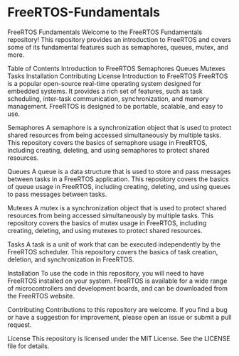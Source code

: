 # FreeRTOS-Fundamentals
FreeRTOS Fundamentals
Welcome to the FreeRTOS Fundamentals repository! This repository provides an introduction to FreeRTOS and covers some of its fundamental features such as semaphores, queues, mutex, and more.

Table of Contents
Introduction to FreeRTOS
Semaphores
Queues
Mutexes
Tasks
Installation
Contributing
License
Introduction to FreeRTOS
FreeRTOS is a popular open-source real-time operating system designed for embedded systems. It provides a rich set of features, such as task scheduling, inter-task communication, synchronization, and memory management. FreeRTOS is designed to be portable, scalable, and easy to use.

Semaphores
A semaphore is a synchronization object that is used to protect shared resources from being accessed simultaneously by multiple tasks. This repository covers the basics of semaphore usage in FreeRTOS, including creating, deleting, and using semaphores to protect shared resources.

Queues
A queue is a data structure that is used to store and pass messages between tasks in a FreeRTOS application. This repository covers the basics of queue usage in FreeRTOS, including creating, deleting, and using queues to pass messages between tasks.

Mutexes
A mutex is a synchronization object that is used to protect shared resources from being accessed simultaneously by multiple tasks. This repository covers the basics of mutex usage in FreeRTOS, including creating, deleting, and using mutexes to protect shared resources.

Tasks
A task is a unit of work that can be executed independently by the FreeRTOS scheduler. This repository covers the basics of task creation, deletion, and synchronization in FreeRTOS.

Installation
To use the code in this repository, you will need to have FreeRTOS installed on your system. FreeRTOS is available for a wide range of microcontrollers and development boards, and can be downloaded from the FreeRTOS website.

Contributing
Contributions to this repository are welcome. If you find a bug or have a suggestion for improvement, please open an issue or submit a pull request.

License
This repository is licensed under the MIT License. See the LICENSE file for details.
